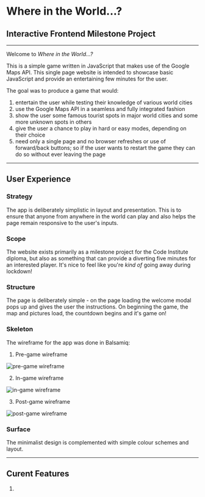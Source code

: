 # Where in the World...?

## Interactive Frontend Milestone Project

<hr>

Welcome to *Where in the World...?*

This is a simple game written in JavaScript that makes use of the Google Maps API. This single page website is intended to showcase basic JavaScript and provide an entertaining few minutes for the user.

The goal was to produce a game that would:

1. entertain the user while testing their knowledge of various world cities
2. use the Google Maps API in a seamless and fully integrated fashion
3. show the user some famous tourist spots in major world cities and some more unknown spots in others
4. give the user a chance to play in hard or easy modes, depending on their choice
5. need only a single page and no browser refreshes or use of forward/back buttons; so if the user wants to restart the game they can do so without ever leaving the page

<hr>

## User Experience

### Strategy

The app is deliberately simplistic in layout and presentation. This is to ensure that anyone from anywhere in the world can play and also helps the page remain responsive to the user's inputs.

### Scope

The website exists primarily as a milestone project for the Code Institute diploma, but also as something that can provide a diverting five minutes for an interested player. It's nice to feel like you're *kind of* going away during lockdown!

### Structure

The page is deliberately simple - on the page loading the welcome modal pops up and gives the user the instructions. On beginning the game, the map and pictures load, the countdown begins and it's game on!

### Skeleton

The wireframe for the app was done in Balsamiq:

1. Pre-game wireframe

![pre-game wireframe](https://raw.githubusercontent.com/allyporwal/interactive-fontend-milestone/master/wireframes/Pre%20game.png)

2. In-game wireframe

![in-game wireframe](https://raw.githubusercontent.com/allyporwal/interactive-fontend-milestone/master/wireframes/Game%20in%20progress%20screen.png)

3. Post-game wireframe

![post-game wireframe](https://raw.githubusercontent.com/allyporwal/interactive-fontend-milestone/master/wireframes/Post%20game.png)

### Surface

The minimalist design is complemented with simple colour schemes and layout. 

<hr>

## Curent Features

1. 







